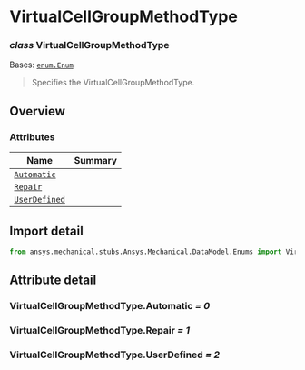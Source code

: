 <a id="virtualcellgroupmethodtype"></a>

# VirtualCellGroupMethodType

<a id="VirtualCellGroupMethodType"></a>

### *class* VirtualCellGroupMethodType

Bases: [`enum.Enum`](https://docs.python.org/3/library/enum.html#enum.Enum)

> Specifies the VirtualCellGroupMethodType.

> <!-- !! processed by numpydoc !! -->

<a id="overview"></a>

## Overview

### Attributes

| Name | Summary |
|----------------------------------------------------------|----|
| [`Automatic`](#VirtualCellGroupMethodType.Automatic)     |    |
| [`Repair`](#VirtualCellGroupMethodType.Repair)           |    |
| [`UserDefined`](#VirtualCellGroupMethodType.UserDefined) |    |

<a id="import-detail"></a>

## Import detail

```python
from ansys.mechanical.stubs.Ansys.Mechanical.DataModel.Enums import VirtualCellGroupMethodType
```

<a id="attribute-detail"></a>

## Attribute detail

<a id="VirtualCellGroupMethodType.Automatic"></a>

### VirtualCellGroupMethodType.Automatic *= 0*

<a id="VirtualCellGroupMethodType.Repair"></a>

### VirtualCellGroupMethodType.Repair *= 1*

<a id="VirtualCellGroupMethodType.UserDefined"></a>

### VirtualCellGroupMethodType.UserDefined *= 2*
